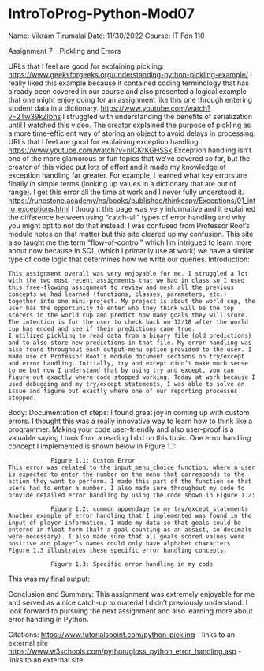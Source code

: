 # IntroToProg-Python-Mod07
Name: Vikram Tirumalai
Date: 11/30/2022
Course: IT Fdn 110


Assignment 7 - Pickling and Errors

URLs that I feel are good for explaining pickling:
https://www.geeksforgeeks.org/understanding-python-pickling-example/
I really liked this example because it contained coding terminology that has already been covered in our course and also presented a logical example that one might enjoy doing for an assignment like this one through entering student data in a dictionary.
https://www.youtube.com/watch?v=2Tw39kZIbhs
I struggled with understanding the benefits of serialization until I watched this video. The creator explained the purpose of pickling as a more time-efficient way of storing an object to avoid delays in processing.
URLs that I feel are good for explaining exception handling:
https://www.youtube.com/watch?v=nlCKrKGHSSk
Exception handling isn’t one of the more glamorous or fun topics that we’ve covered so far, but the creator of this video put lots of effort and it made my knowledge of exception handling far greater. For example, I learned what key errors are finally in simple terms (looking up values in a dictionary that are out of range). I get this error all the time at work and I never fully understood it. 
https://runestone.academy/ns/books/published/thinkcspy/Exceptions/01_intro_exceptions.html
I thought this page was very informative and it explained the difference between using “catch-all” types of error handling and why you might opt to not do that instead. I was confused from Professor Root’s module notes on that matter but this site cleared up my confusion. This site also taught me the term “flow-of-control” which I’m intrigued to learn more about now because in SQL (which I primarily use at work) we have a similar type of code logic that determines how we write our queries. 
Introduction:

	This assignment overall was very enjoyable for me. I struggled a lot with the two most recent assignments that we had in class so I used this free-flowing assignment to review and mesh all the previous concepts we had learned (functions, classes, parameters, etc.) together into one mini-project. My project is about the world cup, the user has the opportunity to enter who they think will be the top scorers in the world cup and predict how many goals they will score. The intention is for the user to check back on 12/18 after the world cup has ended and see if their predictions came true. 
	I utilized pickling to read data from a binary file (old predictions) and to also store new predictions in that file. My error handling was also found throughout each output-menu option provided to the user. I made use of Professor Root’s module document sections on try/except and error handling. Initially, try and except didn’t make much sense to me but now I understand that by using try and except, you can figure out exactly where code stopped working. Today at work because I used debugging and my try/except statements, I was able to solve an issue and figure out exactly where one of our reporting processes stopped. 
Body:
Documentation of steps:
	I found great joy in coming up with custom errors. I thought this was a really innovative way to learn how to think like a programmer. Making your code user-friendly and also user-proof is a valuable saying I took from a reading I did on this topic. One error handling concept I implemented is shown below in Figure 1.1: 

				Figure 1.1: Custom Error
	This error was related to the input_menu_choice function, where a user is expected to enter the number on the menu that corresponds to the action they want to perform. I made this part of the function so that users had to enter a number. I also made sure throughout my code to provide detailed error handling by using the code shown in Figure 1.2:

				Figure 1.2: common appendage to my try/except statements
	Another example of error handling that I implemented was found in the input of player information. I made my data so that goals could be entered in float form (half a goal counting as an assist, so decimals were necessary). I also made sure that all goals scored values were positive and player’s names could only have alphabet characters. Figure 1.3 illustrates these specific error handling concepts.

				Figure 1.3: Specific error handling in my code

This was my final output: 


Conclusion and Summary:
	This assignment was extremely enjoyable for me and served as a nice catch-up to material I didn’t previously understand. I look forward to pursuing the next assignment and also learning more about error handling in Python. 


Citations:
https://www.tutorialspoint.com/python-pickling - links to an external site
https://www.w3schools.com/python/gloss_python_error_handling.asp - links to an external site
